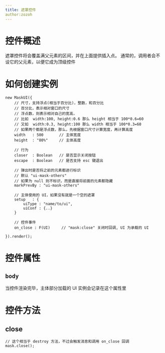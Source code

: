 ```yaml
---
title: 遮罩控件
author:zozoh
---
```


# 控件概述

遮罩控件将会覆盖满父元素的区间，并在上面提供插入点。
通常的，调用者会不设它的父元素，以便它成为顶级控件

# 如何创建实例

```
new MaskUI({
    // 尺寸，支持浮点(相当于百分比)，整数，和百分比
    // 百分比，表示相对窗口的尺寸
    // 浮点数，则表示相对自己的宽高，
    // 比如  width:100, height:0.6 那么 height 相当于 100*0.6=60
    // 又如  width:0.3, height:100 那么 width 相当于 100*0.3=60
    // 如果两个都是浮点数，那么，先根据窗口尺寸计算宽度，再计算高度
    width   : 500       // 主体宽度
    height  : "80%"     // 主体高度

    // 行为
    closer  : Boolean   // 是否显示关闭按钮
    escape  : Boolean   // 是否支持 esc 键退出

    // 弹出时是否将之前的元素都进行标识
    // 默认 "ui-mask-others"
    // 如果为 null 则不标识，而是直接将前面的元素都隐藏
    markPrevBy : "ui-mask-others" 
    
    // 主体使用的 UI，如果没有就是一个空的遮罩
    setup   : {
        uiType : "name/to/ui",
        uiConf : {..}
    }
    
    // 控件事件
    on_close : F(UI)     // "mask:close" 关闭时回调, UI 为承载的 UI

}).render();
```

# 控件属性

## `body`

当控件渲染完毕，主体部分加载的 UI 实例会记录在这个属性里

# 控件方法

## close

```
// 这个相当于 destroy 方法，不过会触发消息和调用 on_close 回调
mask.close();
```










